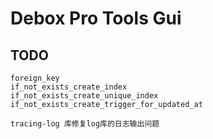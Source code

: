 # Debox Pro Tools Gui

## TODO

```text
foreign_key
if_not_exists_create_index
if_not_exists_create_unique_index
if_not_exists_create_trigger_for_updated_at

tracing-log 库修复log库的日志输出问题
```
